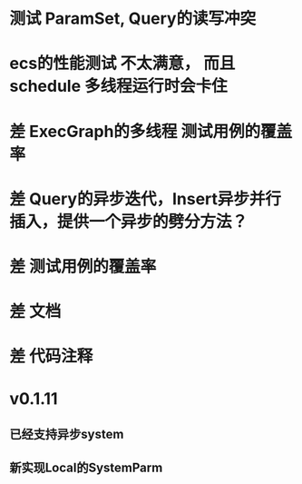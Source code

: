 # 测试 ParamSet, Query的读写冲突
# ecs的性能测试 不太满意， 而且schedule 多线程运行时会卡住
# 差 ExecGraph的多线程 测试用例的覆盖率
# 差 Query的异步迭代，Insert异步并行插入，提供一个异步的劈分方法？
# 差 测试用例的覆盖率
# 差 文档
# 差 代码注释

# v0.1.11 
## 已经支持异步system
## 新实现Local的SystemParm
